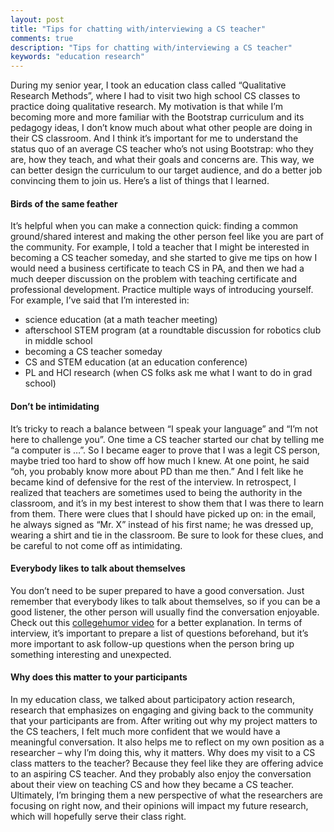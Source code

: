 ```yaml
---
layout: post
title: "Tips for chatting with/interviewing a CS teacher"
comments: true
description: "Tips for chatting with/interviewing a CS teacher"
keywords: "education research"
---
```


During my senior year, I took an education class called “Qualitative Research Methods”, where I had to visit two high school CS classes to practice doing qualitative research. My motivation is that while I’m becoming more and more familiar with the Bootstrap curriculum and its pedagogy ideas, I don’t know much about what other people are doing in their CS classroom. And I think it’s important for me to understand the status quo of an average CS teacher who’s not using Bootstrap: who they are, how they teach, and what their goals and concerns are. This way, we can better design the curriculum to our target audience, and do a better job convincing them to join us. Here’s a list of things that I learned.

#### Birds of the same feather
It’s helpful when you can make a connection quick: finding a common ground/shared interest and making the other person feel like you are part of the community. For example, I told a teacher that I might be interested in becoming a CS teacher someday, and she started to give me tips on how I would need a business certificate to teach CS in PA, and then we had a much deeper discussion on the problem with teaching certificate and professional development.
Practice multiple ways of introducing yourself. For example, I’ve said that I’m interested in:
-	science education (at a math teacher meeting)
-	afterschool STEM program (at a roundtable discussion for robotics club in middle school
-	becoming a CS teacher someday
-	CS and STEM education (at an education conference)
-	PL and HCI research (when CS folks ask me what I want to do in grad school)

#### Don’t be intimidating
It’s tricky to reach a balance between “I speak your language” and “I’m not here to challenge you”. One time a CS teacher started our chat by telling me “a computer is …”. So I became eager to prove that I was a legit CS person, maybe tried too hard to show off how much I knew. At one point, he said “oh, you probably know more about PD than me then.” And I felt like he became kind of defensive for the rest of the interview.
In retrospect, I realized that teachers are sometimes used to being the authority in the classroom, and it’s in my best interest to show them that I was there to learn from them. There were clues that I should have picked up on: in the email, he always signed as “Mr. X” instead of his first name; he was dressed up, wearing a shirt and tie in the classroom. Be sure to look for these clues, and be careful to not come off as intimidating.

#### Everybody likes to talk about themselves
You don’t need to be super prepared to have a good conversation. Just remember that everybody likes to talk about themselves, so if you can be a good listener, the other person will usually find the conversation enjoyable. Check out this [collegehumor video](https://youtu.be/BjXq22kkLAg) for a better explanation. 
In terms of interview, it’s important to prepare a list of questions beforehand, but it’s more important to ask follow-up questions when the person bring up something interesting and unexpected.

#### Why does this matter to your participants
In my education class, we talked about participatory action research, research that emphasizes on engaging and giving back to the community that your participants are from. After writing out why my project matters to the CS teachers, I felt much more confident that we would have a meaningful conversation. It also helps me to reflect on my own position as a researcher – why I’m doing this, why it matters.
Why does my visit to a CS class matters to the teacher? Because they feel like they are offering advice to an aspiring CS teacher. And they probably also enjoy the conversation about their view on teaching CS and how they became a CS teacher. Ultimately, I’m bringing them a new perspective of what the researchers are focusing on right now, and their opinions will impact my future research, which will hopefully serve their class right.
